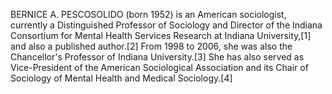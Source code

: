 BERNICE A. PESCOSOLIDO (born 1952) is an American sociologist, currently a Distinguished Professor of Sociology and Director of the Indiana Consortium for Mental Health Services Research at Indiana University,[1] and also a published author.[2] From 1998 to 2006, she was also the Chancellor's Professor of Indiana University.[3] She has also served as Vice-President of the American Sociological Association and its Chair of Sociology of Mental Health and Medical Sociology.[4]
